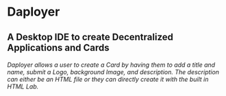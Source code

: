 # Daployer
## A Desktop IDE to create Decentralized Applications and Cards
###### Daployer allows a user to create a Card by having them to add a title and name, submit a Logo, background Image, and description.  The description can either be an HTML file or they can directly create it with the built in HTML Lab.
